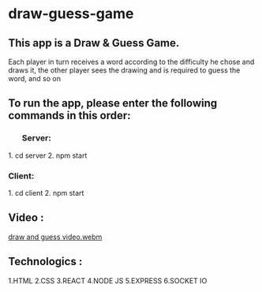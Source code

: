 # draw-guess-game

<h2>This app is a Draw & Guess Game.</h2>
<p>Each player in turn receives a word according to the difficulty he chose and draws it, the other player sees the drawing and is required to guess the word, and so on</p>

<h2>To run the app, please enter the following commands in this order:</h2>
<h3><ul>Server:</ul> </h3>
1. cd server
2. npm start

<h3>Client: </h3>
1. cd client
2. npm start

<h2>Video :</h2>

[draw and guess video.webm](https://user-images.githubusercontent.com/94534918/206864582-c14fcaec-ba94-48a9-b508-5010a665b2b8.webm)

<h2>Technologics :</h2>
1.HTML
2.CSS
3.REACT
4.NODE JS
5.EXPRESS
6.SOCKET IO
